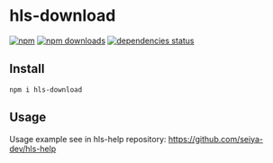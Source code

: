 # hls-download
[![npm](https://img.shields.io/npm/v/hls-download.svg?style=flat-square)](https://npmjs.com/hls-download)
[![npm downloads](https://img.shields.io/npm/dm/hls-download.svg?style=flat-square)](https://npmjs.com/hls-download)
[![dependencies status](https://david-dm.org/anidl/hls-download/status.svg?style=flat-square)](https://david-dm.org/anidl/hls-download)

## Install
```
npm i hls-download
```

## Usage
Usage example see in hls-help repository:
https://github.com/seiya-dev/hls-help